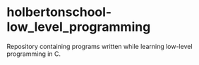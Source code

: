 # holbertonschool-low_level_programming
  Repository containing programs written while learning low-level programming in C.
